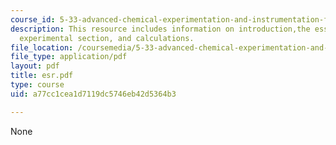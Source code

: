```yaml
---
course_id: 5-33-advanced-chemical-experimentation-and-instrumentation-fall-2007
description: This resource includes information on introduction,the essence of ESR,
  experimental section, and calculations.
file_location: /coursemedia/5-33-advanced-chemical-experimentation-and-instrumentation-fall-2007/a77cc1cea1d7119dc5746eb42d5364b3_esr.pdf
file_type: application/pdf
layout: pdf
title: esr.pdf
type: course
uid: a77cc1cea1d7119dc5746eb42d5364b3

---
```

None